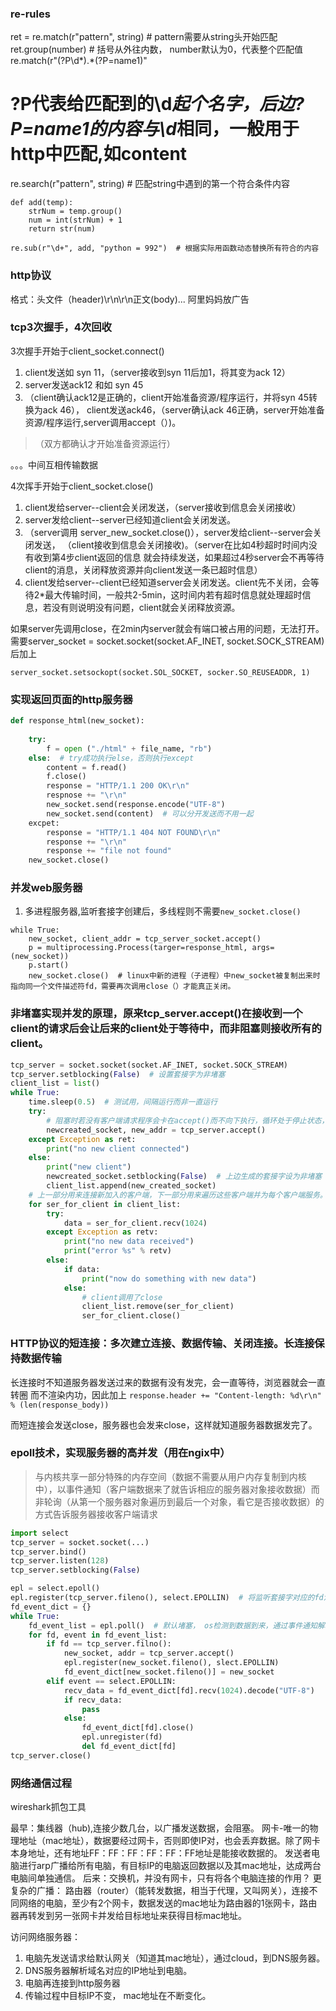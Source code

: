 ### re-rules
ret = re.match(r"pattern", string)  # pattern需要从string头开始匹配
ret.group(number)  # 括号从外往内数， number默认为0，代表整个匹配值
re.match(r"(?P<name1>\d*).*(?P=name1)"
# ?P<name1>代表给匹配到的\d*起个名字，后边?P=name1的内容与\d*相同，一般用于http中匹配,如<body>content</body>
re.search(r"pattern", string)  # 匹配string中遇到的第一个符合条件内容

    def add(temp):
        strNum = temp.group()
        num = int(strNum) + 1
        return str(num)
        
    re.sub(r"\d+", add, "python = 992")  # 根据实际用函数动态替换所有符合的内容

### http协议
格式：头文件（header)\r\n\r\n正文(body)<!DOCTYPE html>...
阿里妈妈放广告

### tcp3次握手，4次回收
3次握手开始于client_socket.connect()
1. client发送如 syn 11，（server接收到syn 11后加1，将其变为ack 12）
2. server发送ack12 和如 syn 45
3. （client确认ack12是正确的，client开始准备资源/程序运行，并将syn 45转换为ack 46），
client发送ack46，（server确认ack 46正确，server开始准备资源/程序运行,server调用accept（）)。
> （双方都确认才开始准备资源运行）

。。。中间互相传输数据

4次挥手开始于client_socket.close()
1. client发给server--client会关闭发送，（server接收到信息会关闭接收）
2. server发给client--server已经知道client会关闭发送。
3. （server调用 server_new_socket.close()），server发给client--server会关闭发送，
（client接收到信息会关闭接收)。（server在比如4秒超时时间内没有收到第4步client返回的信息
就会持续发送，如果超过4秒server会不再等待client的消息，关闭释放资源并向client发送一条已超时信息）
4. client发给server--client已经知道server会关闭发送。client先不关闭，会等待2*最大传输时间，一般共2-5min，这时间内若有超时信息就处理超时信息，若没有则说明没有问题，client就会关闭释放资源。

如果server先调用close，在2min内server就会有端口被占用的问题，无法打开。
需要server_socket = socket.socket(socket.AF_INET, socket.SOCK_STREAM)后加上

    server_socket.setsockopt(socket.SOL_SOCKET, socker.SO_REUSEADDR, 1)

### 实现返回页面的http服务器
```python
def response_html(new_socket):
    
    try:
        f = open ("./html" + file_name, "rb")
    else:  # try成功执行else，否则执行except
        content = f.read()
        f.close()
        response = "HTTP/1.1 200 OK\r\n"
        respnose += "\r\n"
        new_socket.send(response.encode("UTF-8")
        new_socket.send(content)  # 可以分开发送而不用一起
    excpet:
        response = "HTTP/1.1 404 NOT FOUND\r\n"
        response += "\r\n"
        response += "file not found"
    new_socket.close()
```

### 并发web服务器
1. 多进程服务器,监听套接字创建后，多线程则不需要`new_socket.close()`
```
while True:
    new_socket, client_addr = tcp_server_socket.accept()
    p = multiprocessing.Process(targer=response_html, args=(new_socket))
    p.start()
    new_socket.close()  # linux中新的进程（子进程）中new_socket被复制出来时指向同一个文件描述符fd，需要再次调用close（）才能真正关闭。
```

### 非堵塞实现并发的原理，原来tcp_server.accept()在接收到一个client的请求后会让后来的client处于等待中，而非阻塞则接收所有的client。

```python
tcp_server = socket.socket(socket.AF_INET, socket.SOCK_STREAM)
tcp_server.setblocking(False)  # 设置套接字为非堵塞
client_list = list()
while True:
    time.sleep(0.5)  # 测试用，间隔运行而非一直运行
    try:
        # 阻塞时若没有客户端请求程序会卡在accept()而不向下执行，循环处于停止状态，改为非阻塞后没有请求accept()也会被执行，循环处于一直运行的状态，但此时是None，会出错，所以用try。
        newcreated_socket, new_addr = tcp_server.accept()  
    except Exception as ret:
        print("no new client connected")
    else:
        print("new client")
        newcreated_socket.setblocking(False)  # 上边生成的套接字设为非堵塞
        client_list.append(new_created_socket)
    # 上一部分用来连接新加入的客户端，下一部分用来遍历这些客户端并为每个客户端服务。
    for ser_for_client in client_list:
        try:
            data = ser_for_client.recv(1024)
        except Exception as retv:
            print("no new data received")
            print("error %s" % retv)
        else:  
            if data:
                print("now do something with new data")
            else:
                # client调用了close
                client_list.remove(ser_for_client)
                ser_for_client.close()
```
 
### HTTP协议的短连接：多次建立连接、数据传输、关闭连接。长连接保持数据传输
长连接时不知道服务器发送过来的数据有没有发完，会一直等待，浏览器就会一直转圈
而不渲染内功，因此加上
`response.header += "Content-length: %d\r\n" % (len(response_body))`
 
而短连接会发送close，服务器也会发来close，这样就知道服务器数据发完了。
 
### epoll技术，实现服务器的高并发（用在ngix中）
> 与内核共享一部分特殊的内存空间（数据不需要从用户内存复制到内核中），以事件通知（客户端数据来了就告诉相应的服务器对象接收数据）而非轮询（从第一个服务器对象遍历到最后一个对象，看它是否接收数据）的方式告诉服务器接收客户端请求
 
```python
import select
tcp_server = socket.socket(...)
tcp_server.bind()
tcp_server.listen(128)
tcp_server.setblocking(False)

epl = select.epoll()
epl.register(tcp_server.fileno(), select.EPOLLIN)  # 将监听套接字对应的fd注册到epl中, select.EPOLLIN表示等待外界传输数据
fd_event_dict = {}
while True:
    fd_event_list = epl.poll()  # 默认堵塞， os检测到数据到来，通过事件通知解堵塞，其值是多个元组形成的列表。
    for fd, event in fd_event_list:
        if fd == tcp_server.filno():
            new_socket, addr = tcp_server.accept()
            epl.register(new_socket.fileno(), slect.EPOLLIN)
            fd_event_dict[new_socket.fileno()] = new_socket
        elif event == select.EPOLLIN:
            recv_data = fd_event_dict[fd].recv(1024).decode("UTF-8")
            if recv_data:
                pass
            else:
                fd_event_dict[fd].close()
                epl.unregister(fd)
                del fd_event_dict[fd]
tcp_server.close()        
```

### 网络通信过程
wireshark抓包工具

最早：集线器（hub),连接少数几台，以广播发送数据，会阻塞。
网卡-唯一的物理地址（mac地址），数据要经过网卡，否则即使IP对，也会丢弃数据。除了网卡本身地址，还有地址FF：FF：FF：FF：FF：FF地址是能接收数据的。
发送者电脑进行arp广播给所有电脑，有目标IP的电脑返回数据以及其mac地址，达成两台电脑间单独通信。
后来：交换机，并没有网卡，只有将各个电脑连接的作用？
更复杂的广播： 路由器（router）（能转发数据，相当于代理，又叫网关），连接不同网络的电脑，至少有2个网卡，数据发送的mac地址为路由器的1张网卡，路由器再转发到另一张网卡并发给目标地址来获得目标mac地址。

访问网络服务器：
1. 电脑先发送请求给默认网关（知道其mac地址），通过cloud，到DNS服务器。
2. DNS服务器解析域名对应的IP地址到电脑。
3. 电脑再连接到http服务器
4. 传输过程中目标IP不变， mac地址在不断变化。